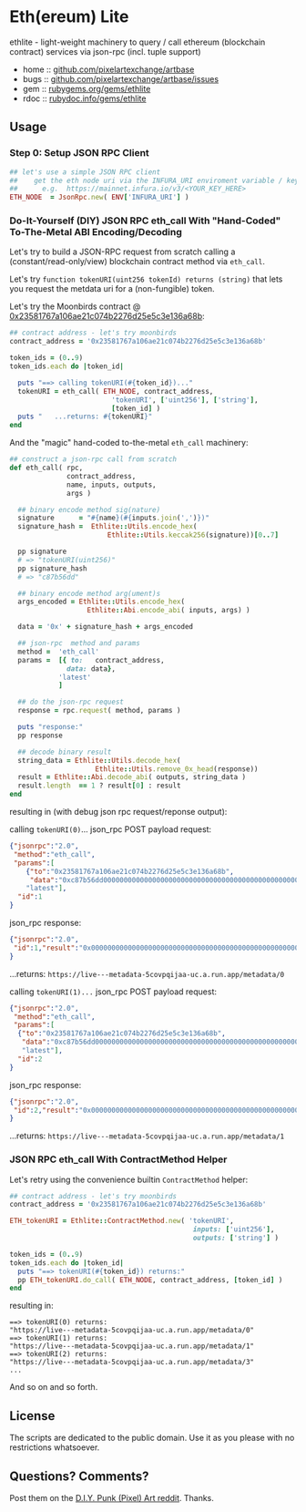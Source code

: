 #  Eth(ereum) Lite


ethlite -  light-weight machinery to query / call ethereum (blockchain contract) services via json-rpc (incl. tuple support)


* home  :: [github.com/pixelartexchange/artbase](https://github.com/pixelartexchange/artbase)
* bugs  :: [github.com/pixelartexchange/artbase/issues](https://github.com/pixelartexchange/artbase/issues)
* gem   :: [rubygems.org/gems/ethlite](https://rubygems.org/gems/ethlite)
* rdoc  :: [rubydoc.info/gems/ethlite](http://rubydoc.info/gems/ethlite)



## Usage


### Step 0:  Setup JSON RPC Client

```ruby
## let's use a simple JSON RPC client
##    get the eth node uri via the INFURA_URI enviroment variable / key
##      e.g.  https://mainnet.infura.io/v3/<YOUR_KEY_HERE>
ETH_NODE  = JsonRpc.new( ENV['INFURA_URI'] )
```



###  Do-It-Yourself (DIY) JSON RPC eth_call  With "Hand-Coded" To-The-Metal ABI Encoding/Decoding


Let's try to build a JSON-RPC request from scratch calling
a (constant/read-only/view) blockchain contract method via `eth_call`.

Let's try `function tokenURI(uint256 tokenId) returns (string)`
that lets you request the metdata uri for a (non-fungible) token.

Let's try the Moonbirds contract @  [0x23581767a106ae21c074b2276d25e5c3e136a68b](https://etherscan.io/address/0x23581767a106ae21c074b2276d25e5c3e136a68b):

```ruby
## contract address - let's try moonbirds
contract_address = '0x23581767a106ae21c074b2276d25e5c3e136a68b'

token_ids = (0..9)
token_ids.each do |token_id|

  puts "==> calling tokenURI(#{token_id})..."
  tokenURI = eth_call( ETH_NODE, contract_address,
                         'tokenURI', ['uint256'], ['string'],
                         [token_id] )
  puts "   ...returns: #{tokenURI}"
end
```


And the "magic"  hand-coded to-the-metal `eth_call` machinery:

```ruby
## construct a json-rpc call from scratch
def eth_call( rpc,
              contract_address,
              name, inputs, outputs,
              args )

  ## binary encode method sig(nature)
  signature      = "#{name}(#{inputs.join(',')})"
  signature_hash =  Ethlite::Utils.encode_hex(
                        Ethlite::Utils.keccak256(signature))[0..7]

  pp signature
  # => "tokenURI(uint256)"
  pp signature_hash
  # => "c87b56dd"

  ## binary encode method arg(ument)s
  args_encoded = Ethlite::Utils.encode_hex(
                   Ethlite::Abi.encode_abi( inputs, args) )

  data = '0x' + signature_hash + args_encoded

  ## json-rpc  method and params
  method =  'eth_call'
  params =  [{ to:   contract_address,
              data: data},
            'latest'
            ]

  ## do the json-rpc request
  response = rpc.request( method, params )

  puts "response:"
  pp response

  ## decode binary result
  string_data = Ethlite::Utils.decode_hex(
                     Ethlite::Utils.remove_0x_head(response))
  result = Ethlite::Abi.decode_abi( outputs, string_data )
  result.length  == 1 ? result[0] : result
end
```

resulting in (with debug json rpc request/reponse output):


calling `tokenURI(0)`...  json_rpc POST payload request:

``` json
{"jsonrpc":"2.0",
 "method":"eth_call",
 "params":[
    {"to":"0x23581767a106ae21c074b2276d25e5c3e136a68b",
     "data":"0xc87b56dd0000000000000000000000000000000000000000000000000000000000000000"},
    "latest"],
  "id":1
}
```

json_rpc response:

``` json
{"jsonrpc":"2.0",
 "id":1,"result":"0x0000000000000000000000000000000000000000000000000000000000000020000000000000000000000000000000000000000000000000000000000000003a68747470733a2f2f6c6976652d2d2d6d657461646174612d35636f767071696a61612d75632e612e72756e2e6170702f6d657461646174612f30000000000000"
}
```

...returns: `https://live---metadata-5covpqijaa-uc.a.run.app/metadata/0`


calling `tokenURI(1)...`  json_rpc POST payload request:

``` json
{"jsonrpc":"2.0",
 "method":"eth_call",
 "params":[
  {"to":"0x23581767a106ae21c074b2276d25e5c3e136a68b",
   "data":"0xc87b56dd0000000000000000000000000000000000000000000000000000000000000001"},
   "latest"],
  "id":2
}
```

json_rpc response:

``` json
{"jsonrpc":"2.0",
 "id":2,"result":"0x0000000000000000000000000000000000000000000000000000000000000020000000000000000000000000000000000000000000000000000000000000003a68747470733a2f2f6c6976652d2d2d6d657461646174612d35636f767071696a61612d75632e612e72756e2e6170702f6d657461646174612f31000000000000"
}
```

...returns: `https://live---metadata-5covpqijaa-uc.a.run.app/metadata/1`



### JSON RPC eth_call With ContractMethod Helper

Let's retry using the convenience builtin
`ContractMethod` helper:

```ruby
## contract address - let's try moonbirds
contract_address = '0x23581767a106ae21c074b2276d25e5c3e136a68b'

ETH_tokenURI = Ethlite::ContractMethod.new( 'tokenURI',
                                             inputs: ['uint256'],
                                             outputs: ['string'] )

token_ids = (0..9)
token_ids.each do |token_id|
  puts "==> tokenURI(#{token_id}) returns:"
  pp ETH_tokenURI.do_call( ETH_NODE, contract_address, [token_id] )
end
```

resulting in:

```
==> tokenURI(0) returns:
"https://live---metadata-5covpqijaa-uc.a.run.app/metadata/0"
==> tokenURI(1) returns:
"https://live---metadata-5covpqijaa-uc.a.run.app/metadata/1"
==> tokenURI(2) returns:
"https://live---metadata-5covpqijaa-uc.a.run.app/metadata/3"
...
```


And so on and so forth.




## License

The scripts are dedicated to the public domain.
Use it as you please with no restrictions whatsoever.


## Questions? Comments?


Post them on the [D.I.Y. Punk (Pixel) Art reddit](https://old.reddit.com/r/DIYPunkArt). Thanks.

